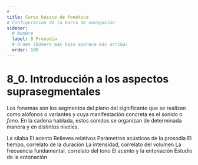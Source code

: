 ```yaml
---
# 
title: Curso básico de fonética
# Configuracion de la barra de navegación
sidebar:
  # Nombre
  label: 8 Prosodia
  # Orden (Número más bajo aparece más arriba)
  order: 100
---
```

# 8_0. Introducción a los aspectos suprasegmentales

Los fonemas son los segmentos del plano del significante que se realizan como alófonos o variantes y cuya manifestación concreta es el sonido o *fono*. En la cadena hablada, estos sonidos se organizan de determinada manera y en distintos niveles.


La sílaba
El acento
Relieves relativos
Parámetros acústicos de la prosodia
El tiempo, correlato de la duración
La intensidad, correlato del volumen
La frecuencia fundamental, correlato del tono
El acento y la entonación
Estudio de la entonación




